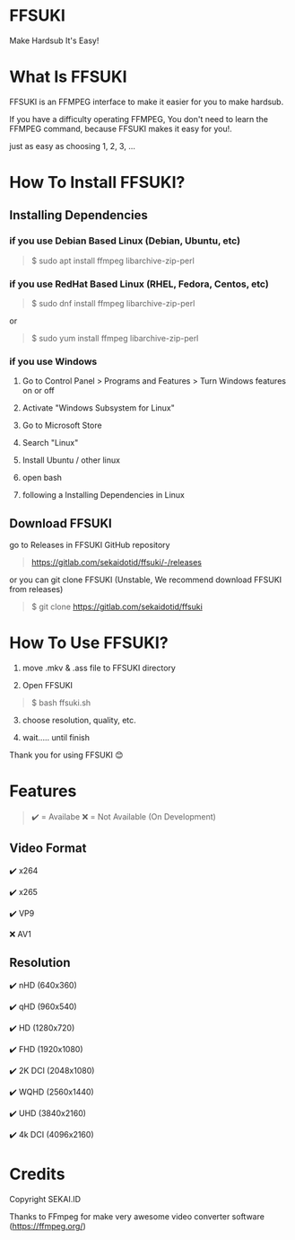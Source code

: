 # FFSUKI

Make Hardsub It's Easy!

# What Is FFSUKI

FFSUKI is an FFMPEG interface to make it easier for you to make hardsub.

If you have a difficulty operating FFMPEG, You don't need to learn the FFMPEG command, because FFSUKI makes it easy for you!.

just as easy as choosing 1, 2, 3, ...

# How To Install FFSUKI?

## Installing Dependencies

### if you use Debian Based Linux (Debian, Ubuntu, etc)

>$ sudo apt install ffmpeg libarchive-zip-perl

### if you use RedHat Based Linux (RHEL, Fedora, Centos, etc)

>$ sudo dnf install ffmpeg libarchive-zip-perl

or

>$ sudo yum install ffmpeg libarchive-zip-perl

### if you use Windows

1. Go to Control Panel > Programs and Features > Turn Windows features on or off

2. Activate "Windows Subsystem for Linux"

3. Go to Microsoft Store

4. Search "Linux"

5. Install Ubuntu / other linux

6. open bash

7. following a Installing Dependencies in Linux

## Download FFSUKI

go to Releases in FFSUKI GitHub repository

>https://gitlab.com/sekaidotid/ffsuki/-/releases

or you can git clone FFSUKI (Unstable, We recommend download FFSUKI from releases)

>$ git clone https://gitlab.com/sekaidotid/ffsuki

# How To Use FFSUKI?

1. move .mkv & .ass file to FFSUKI directory

2. Open FFSUKI

>$ bash ffsuki.sh

3. choose resolution, quality, etc.

4. wait..... until finish

Thank you for using FFSUKI 😊

# Features

> ✔️ = Availabe
> ❌ = Not Available (On Development)

## Video Format

✔️ x264

✔️ x265

✔️ VP9

❌ AV1

## Resolution

✔️ nHD (640x360)

✔️ qHD (960x540)

✔️ HD (1280x720)

✔️ FHD (1920x1080)
  
✔️ 2K DCI (2048x1080)

✔️ WQHD (2560x1440)

✔️ UHD (3840x2160)

✔️ 4k DCI (4096x2160)

# Credits

Copyright SEKAI.ID

Thanks to FFmpeg for make very awesome video converter software (https://ffmpeg.org/)
